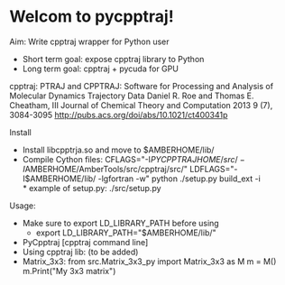 Welcom to pycpptraj!
====================

Aim: Write cpptraj wrapper for Python user
+ Short term goal: expose cpptraj library to Python
+ Long term goal: cpptraj + pycuda for GPU

cpptraj: 
PTRAJ and CPPTRAJ: Software for Processing and Analysis of Molecular Dynamics Trajectory Data
Daniel R. Roe and Thomas E. Cheatham, III
Journal of Chemical Theory and Computation 2013 9 (7), 3084-3095
http://pubs.acs.org/doi/abs/10.1021/ct400341p

Install
+ Install libcpptrja.so and move to $AMBERHOME/lib/
+ Compile Cython files: CFLAGS="-I$PYCPPTRAJHOME/src/ -I$AMBERHOME/AmberTools/src/cpptraj/src/" LDFLAGS="-I$AMBERHOME/lib/ -lgfortran -w" python ./setup.py build_ext -i  
       * example of setup.py: ./src/setup.py

Usage: 
+ Make sure to export LD_LIBRARY_PATH before using
    + export LD_LIBRARY_PATH="$AMBERHOME/lib/"
+ PyCpptraj [cpptraj command line] 
+ Using cpptraj lib: (to be added)
+ Matrix_3x3:
   from src.Matrix_3x3_py import Matrix_3x3 as M
   m = M()
   m.Print("My 3x3 matrix")
